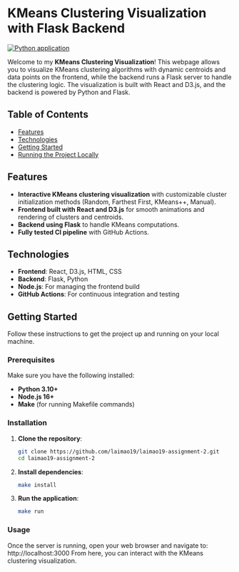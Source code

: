 # KMeans Clustering Visualization with Flask Backend

[![Python application](https://github.com/laimao19/laimao19-assignment-2/actions/workflows/python-app.yml/badge.svg)](https://github.com/laimao19/laimao19-assignment-2/actions/workflows/python-app.yml)

Welcome to my **KMeans Clustering Visualization**! This webpage allows you to visualize KMeans clustering algorithms with dynamic centroids and data points on the frontend, while the backend runs a Flask server to handle the clustering logic. The visualization is built with React and D3.js, and the backend is powered by Python and Flask.

## Table of Contents
- [Features](#features)
- [Technologies](#technologies)
- [Getting Started](#getting-started)
- [Running the Project Locally](#usage)

  
## Features
- **Interactive KMeans clustering visualization** with customizable cluster initialization methods (Random, Farthest First, KMeans++, Manual).
- **Frontend built with React and D3.js** for smooth animations and rendering of clusters and centroids.
- **Backend using Flask** to handle KMeans computations.
- **Fully tested CI pipeline** with GitHub Actions.

## Technologies
- **Frontend**: React, D3.js, HTML, CSS
- **Backend**: Flask, Python
- **Node.js**: For managing the frontend build
- **GitHub Actions**: For continuous integration and testing

## Getting Started

Follow these instructions to get the project up and running on your local machine.

### Prerequisites
Make sure you have the following installed:
- **Python 3.10+**
- **Node.js 16+**
- **Make** (for running Makefile commands)

### Installation

1. **Clone the repository**:
   ```bash
   git clone https://github.com/laimao19/laimao19-assignment-2.git
   cd laimao19-assignment-2
2. **Install dependencies**:
   ```bash
   make install
3. **Run the application**:
   ```bash
   make run

### Usage
Once the server is running, open your web browser and navigate to:
http://localhost:3000
From here, you can interact with the KMeans clustering visualization.
